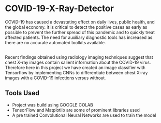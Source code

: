# COVID-19-X-Ray-Detector
COVID-19 has caused a devastating effect on daily 
lives, public health, and the global economy. 
It is critical to detect the positive cases as early as 
possible to prevent the further spread of this 
pandemic and to quickly treat affected patients. 
The need for auxiliary diagnostic tools has increased 
as there are no accurate automated toolkits available.

<br>Recent findings obtained using radiology imaging 
techniques suggest that chest X-ray images contain 
salient information about the COVID-19 virus.
Therefore here in this project we have created an 
image classifier with Tensorflow by implementing 
CNNs to differentiate between chest X-ray images 
with a COVID-19 infections versus without.


## Tools Used
- Project was build using GOOGLE COLAB
- TensorFlow and Matplotlib are some of prominent libraries used
- A pre trained Convolutional 
Neural Networks are used to 
train the model


